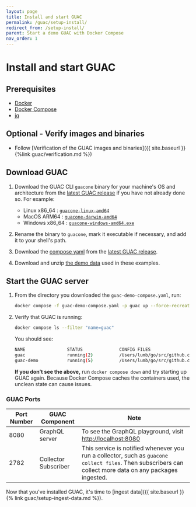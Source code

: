 ```yaml
---
layout: page
title: Install and start GUAC
permalink: /guac/setup-install/
redirect_from: /setup-install/
parent: Start a demo GUAC with Docker Compose
nav_order: 1
---
```


# Install and start GUAC

## Prerequisites

- [Docker](https://docs.docker.com/get-docker/)
- [Docker Compose](https://docs.docker.com/compose/install/)
- [jq](https://stedolan.github.io/jq/download/)

## Optional - Verify images and binaries

- Follow [Verification of the GUAC images and
  binaries]({{ site.baseurl }}{%link guac/verification.md %})

## Download GUAC

1. Download the GUAC CLI `guacone` binary for your machine's OS and architecture
   from the
   [latest GUAC release](https://github.com/guacsec/guac/releases/latest) if you
   have not already done so. For example:
   - Linux x86_64 :
     [`guacone-linux-amd64`](https://github.com/guacsec/guac/releases/latest/download/guacone-linux-amd64)
   - MacOS ARM64 :
     [`guacone-darwin-amd64`](https://github.com/guacsec/guac/releases/latest/download/guacone-darwin-arm64)
   - Windows x86_64 :
     [`guacone-windows-amd64.exe`](https://github.com/guacsec/guac/releases/latest/download/guacone-windows-amd64.exe)

1. Rename the binary to `guacone`, mark it executable if necessary, and add it
   to your shell's path.

1. Download the
   [compose yaml](https://github.com/guacsec/guac/releases/latest/download/guac-demo-compose.yaml)
   from the
   [latest GUAC release](https://github.com/guacsec/guac/releases/latest).

1. Download and unzip
   [the demo data](https://github.com/guacsec/guac-data/archive/refs/heads/main.zip)
   used in these examples.

## Start the GUAC server

1. From the directory you downloaded the `guac-demo-compose.yaml`, run:

   ```bash
   docker compose -f guac-demo-compose.yaml -p guac up --force-recreate
   ```

1. Verify that GUAC is running:

   ```bash
   docker compose ls --filter "name=guac"
   ```

   You should see:

   ```bash
   NAME                STATUS              CONFIG FILES
   guac                running(2)          /Users/lumb/go/src/github.com/guacsec/guac/docker-compose.yml,/Users/lumb/go/src/github.com/guacsec/guac/guac/container_files/mem.yaml
   guac-demo           running(5)          /Users/lumb/go/src/github.com/guacsec/guac-demo/guac-demo-compose.yaml
   ```

   **If you don’t see the above,** run `docker compose down` and try starting up
   GUAC again. Because Docker Compose caches the containers used, the unclean
   state can cause issues.

### GUAC Ports

| Port Number | GUAC Component       | Note                                                                                                                                                     |
| ----------- | -------------------- | -------------------------------------------------------------------------------------------------------------------------------------------------------- |
| 8080        | GraphQL server       | To see the GraphQL playground, visit [http://localhost:8080](http://localhost:8080)                                                                      |
| 2782        | Collector Subscriber | This service is notified whenever you run a collector, such as `guacone collect files`. Then subscribers can collect more data on any packages ingested. |

Now that you've installed GUAC, it's time to [ingest
data]({{ site.baseurl }}{% link guac/setup-ingest-data.md %}).
